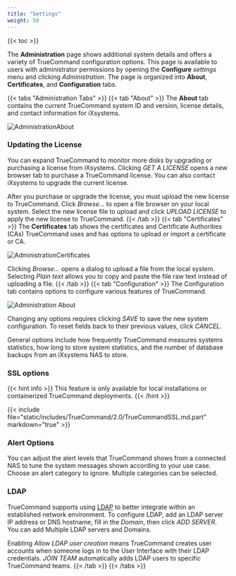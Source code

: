 ```yaml
---
title: "Settings"
weight: 50
---
```


{{< toc >}}

The **Administration** page shows additional system details and offers a variety of TrueCommand configuration options.
This page is available to users with administrator permissions by opening the **Configure** <i class="material-icons" aria-hidden="true" title="Settings">settings</i> menu and clicking *Administration*.
The page is organized into **About**, **Certificates**, and **Configuration** tabs.

{{< tabs "Administration Tabs" >}}
{{< tab "About" >}}
The **About** tab contains the current TrueCommand system ID and version, license details, and contact information for iXsystems.

![AdministrationAbout](/images/TrueCommand/1.3/AdministrationAbout.png "Administration Configuration")

### Updating the License

You can expand TrueCommand to monitor more disks by upgrading or purchasing a license from iXsystems.
Clicking *GET A LICENSE* opens a new browser tab to purchase a TrueCommand license.
You can also contact iXsystems to upgrade the current license.

After you purchase or upgrade the license, you must upload the new license to TrueCommand.
Click *Browse…* to open a file browser on your local system.
Select the new license file to upload and click *UPLOAD LICENSE* to apply the new license to TrueCommand.
{{< /tab >}}
{{< tab "Certificates" >}}
The **Certificates** tab shows the certificates and Certificate Authorities (CAs) TrueCommand uses and has options to upload or import a certificate or CA.

![AdministrationCertificates](/images/TrueCommand/1.3/AdministrationCertificates.png "Administration: Certificates")

Clicking *Browse...* opens a dialog to upload a file from the local system.
Selecting *Plain text* allows you to copy and paste the file raw text instead of uploading a file.
{{< /tab >}}
{{< tab "Configuration" >}}
The Configuration tab contains options to configure various features of TrueCommand.

![Administration About](/images/TrueCommand/1.3/AdministrationConfiguration.png "Administration: Configuration")

Changing any options requires clicking *SAVE* to save the new system configuration.
To reset fields back to their previous values, click *CANCEL*.

General options include how frequently TrueCommand measures systems statistics, how long to store system statistics, and the number of database backups from an iXsystems NAS to store.

### SSL options

{{< hint info >}}
This feature is only available for local installations or containerized TrueCommand deployments.
{{< /hint >}}

{{< include file="static/includes/TrueCommand/2.0/TrueCommandSSL.md.part" markdown="true" >}}

### Alert Options

You can adjust the alert levels that TrueCommand shows from a connected NAS to tune the system messages shown according to your use case.
Choose an alert category to ignore.
Multiple categories can be selected.

### LDAP

TrueCommand supports using [LDAP](https://tools.ietf.org/html/rfc4511) to better integrate within an established network environment.
To configure LDAP, add an LDAP server IP address or DNS hostname, fill in the *Domain*, then click *ADD SERVER*.
You can add Multiple LDAP servers and Domains.

Enabling *Allow LDAP user creation* means TrueCommand creates user accounts when someone logs in to the User Interface with their LDAP credentials.
*JOIN TEAM* automatically adds LDAP users to specific TrueCommand teams.
{{< /tab >}}
{{< /tabs >}}
